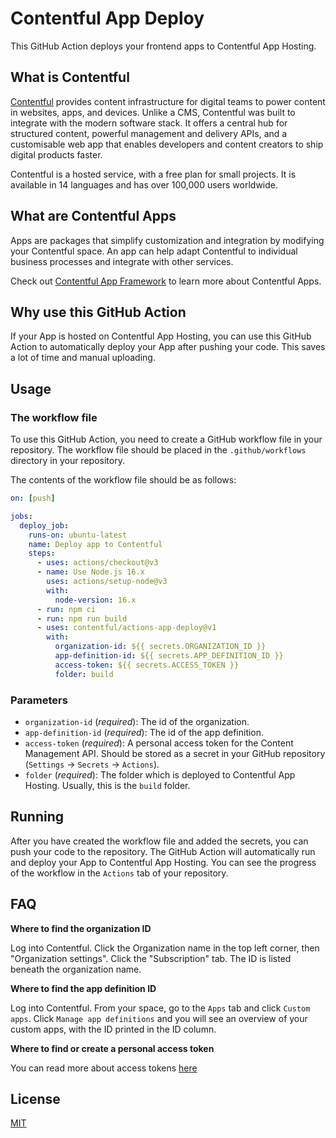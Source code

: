 # Contentful App Deploy

This GitHub Action deploys your frontend apps to Contentful App Hosting.

## What is Contentful

[Contentful](https://www.contentful.com/) provides content infrastructure for digital teams to power content in websites, apps, and devices. Unlike a CMS, Contentful was built to integrate with the modern software stack. It offers a central hub for structured content, powerful management and delivery APIs, and a customisable web app that enables developers and content creators to ship digital products faster.

Contentful is a hosted service, with a free plan for small projects. It is available in 14 languages and has over 100,000 users worldwide.

## What are Contentful Apps

Apps are packages that simplify customization and integration by modifying your Contentful space. An app can help adapt Contentful to individual business processes and integrate with other services.

Check out [Contentful App Framework](https://www.contentful.com/developers/docs/extensibility/app-framework/) to learn more about Contentful Apps.

## Why use this GitHub Action

If your App is hosted on Contentful App Hosting, you can use this GitHub Action to automatically deploy your App after pushing your code. This saves a lot of time and manual uploading.

## Usage

### The workflow file

To use this GitHub Action, you need to create a GitHub workflow file in your repository. The workflow file should be placed in the `.github/workflows` directory in your repository.

The contents of the workflow file should be as follows:

```yaml
on: [push]

jobs:
  deploy_job:
    runs-on: ubuntu-latest
    name: Deploy app to Contentful
    steps:
      - uses: actions/checkout@v3
      - name: Use Node.js 16.x
        uses: actions/setup-node@v3
        with:
          node-version: 16.x
      - run: npm ci
      - run: npm run build
      - uses: contentful/actions-app-deploy@v1
        with:
          organization-id: ${{ secrets.ORGANIZATION_ID }}
          app-definition-id: ${{ secrets.APP_DEFINITION_ID }}
          access-token: ${{ secrets.ACCESS_TOKEN }}
          folder: build
```

### Parameters

- `organization-id` (_required_): The id of the organization.
- `app-definition-id` (_required_): The id of the app definition.
- `access-token` (_required_): A personal access token for the Content Management API. Should be stored as a secret in your GitHub repository (`Settings` -> `Secrets` -> `Actions`).
- `folder` (_required_): The folder which is deployed to Contentful App Hosting. Usually, this is the `build` folder.

## Running

After you have created the workflow file and added the secrets, you can push your code to the repository. The GitHub Action will automatically run and deploy your App to Contentful App Hosting.
You can see the progress of the workflow in the `Actions` tab of your repository.

## FAQ

**Where to find the organization ID**

Log into Contentful.
Click the Organization name in the top left corner, then "Organization settings".
Click the "Subscription" tab. The ID is listed beneath the organization name.

**Where to find the app definition ID**

Log into Contentful.
From your space, go to the `Apps` tab and click `Custom apps`.
Click `Manage app definitions` and you will see an overview of your custom apps, with the ID printed in the ID column.

**Where to find or create a personal access token**

You can read more about access tokens [here](https://www.contentful.com/help/personal-access-tokens/)

## License

[MIT](LICENSE)
